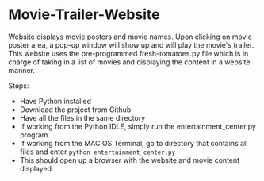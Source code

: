 # Movie-Trailer-Website

Website displays movie posters and movie names. Upon clicking on movie poster area, a pop-up window will show up and will play the movie's trailer. This website uses the pre-programmed fresh-tomatoes.py file which is in charge of taking in a list of movies and displaying the content in a website manner. 

Steps: 
- Have Python installed
- Download the project from Github
- Have all the files in the same directory
- If working from the Python IDLE, simply run the entertainment_center.py program
- If working from the MAC OS Terminal, go to directory that contains all files and enter ``python entertainment_center.py`` 
- This should open up a browser with the website and movie content displayed 